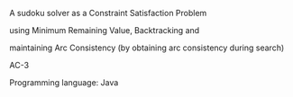 A sudoku solver as a Constraint Satisfaction Problem

using Minimum Remaining Value, Backtracking and

maintaining Arc Consistency (by obtaining arc consistency during search)

AC-3

Programming language: Java